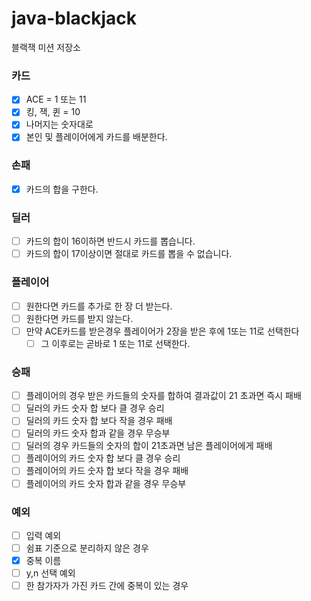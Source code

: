 # java-blackjack

블랙잭 미션 저장소


### 카드
- [X] ACE = 1 또는 11
- [X] 킹, 잭, 퀸 = 10
- [X] 나머지는 숫자대로
- [x] 본인 및 플레이어에게 카드를 배분한다.

### 손패
- [x] 카드의 합을 구한다.

### 딜러
- [ ] 카드의 합이 16이하면 반드시 카드를 뽑습니다.
- [ ] 카드의 합이 17이상이면 절대로 카드를 뽑을 수 없습니다.

### 플레이어
- [ ] 원한다면 카드를 추가로 한 장 더 받는다.
- [ ] 원한다면 카드를 받지 않는다.
- [ ] 만약 ACE카드를 받은경우 플레이어가 2장을 받은 후에 1또는 11로 선택한다
  - [ ] 그 이후로는 곧바로 1 또는 11로 선택한다.

### 승패
- [ ] 플레이어의 경우 받은 카드들의 숫자를 합하여 결과값이 21 초과면 즉시 패배
- [ ] 딜러의 카드 숫자 합 보다 클 경우 승리
- [ ] 딜러의 카드 숫자 합 보다 작을 경우 패배
- [ ] 딜러의 카드 숫자 합과 같을 경우 무승부
- [ ] 딜러의 경우 카드들의 숫자의 합이 21초과면 남은 플레이어에게 패배
- [ ] 플레이어의 카드 숫자 합 보다 클 경우 승리
- [ ] 플레이어의 카드 숫자 합 보다 작을 경우 패배
- [ ] 플레이어의 카드 숫자 합과 같을 경우 무승부

### 예외
- [ ] 입력 예외
- [ ] 쉼표 기준으로 분리하지 않은 경우
- [x] 중복 이름 
- [ ] y,n 선택 예외
- [ ] 한 참가자가 가진 카드 간에 중복이 있는 경우